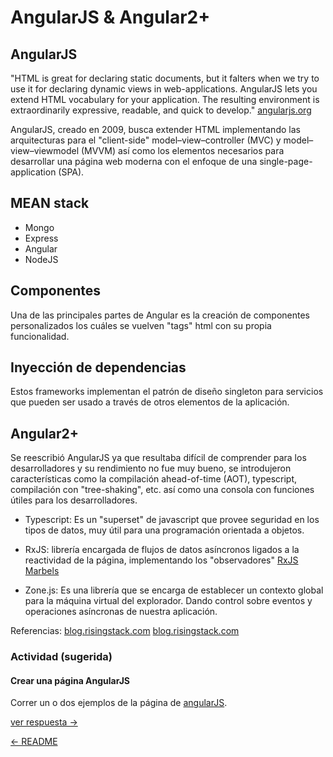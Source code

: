 # AngularJS & Angular2+

## AngularJS

"HTML is great for declaring static documents, but it falters when we try to use it for declaring dynamic views in web-applications. AngularJS lets you extend HTML vocabulary for your application. The resulting environment is extraordinarily expressive, readable, and quick to develop."
[angularjs.org](https://angularjs.org)

AngularJS, creado en 2009, busca extender HTML implementando las arquitecturas para el "client-side" model–view–controller (MVC) y model–view–viewmodel (MVVM) así como los
elementos necesarios para desarrollar una página web moderna con el enfoque de
una single-page-application (SPA).

## MEAN stack

+ Mongo
+ Express
+ Angular
+ NodeJS

## Componentes

Una de las principales partes de Angular es la creación de componentes personalizados
los cuáles se vuelven "tags" html con su propia funcionalidad.

## Inyección de dependencias

Estos frameworks implementan el patrón de diseño singleton para servicios que pueden ser usado a través de otros elementos de la aplicación.

## Angular2+

Se reescribió AngularJS ya que resultaba difícil de comprender para los
desarrolladores y su rendimiento no fue muy bueno, se introdujeron
características como la compilación ahead-of-time (AOT), typescript, compilación
con "tree-shaking", etc. así como una consola con funciones útiles para los
desarrolladores.

+ Typescript: Es un "superset" de javascript que provee seguridad en los tipos
de datos, muy útil para una programación orientada a objetos.

+ RxJS: librería encargada de flujos de datos asíncronos ligados a la
reactividad de la página, implementando los "observadores" [RxJS Marbels](https://rxmarbles.com)

+ Zone.js: Es una librería que se encarga de establecer un contexto global para
la máquina virtual del explorador. Dando control sobre eventos y operaciones
asíncronas de nuestra aplicación.

Referencias:
[blog.risingstack.com](https://blog.risingstack.com/angularjs-to-angular-history-and-tips-to-get-started/)
[blog.risingstack.com](https://blog.thoughtram.io/angular/2016/02/22/angular-2-change-detection-explained.html#who-notifies-angular)

### Actividad (sugerida)

#### Crear una página AngularJS

Correr un o dos ejemplos de la página de [angularJS](https://angularjs.org).

[ver respuesta ->](./respuestas/angular-history)

[<- README](./README.md)
